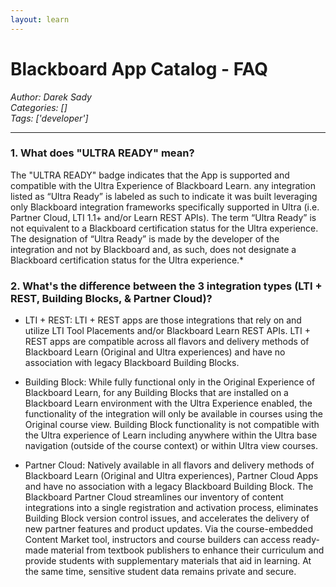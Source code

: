 ```yaml
---
layout: learn
---
```

# Blackboard App Catalog - FAQ
*Author: Darek Sady*  
*Categories: []*  
*Tags: ['developer']*  
<hr />

### 1. What does "ULTRA READY" mean?

The "ULTRA READY" badge indicates that the App is supported and compatible with the Ultra Experience of Blackboard Learn. any integration listed as “Ultra Ready” is labeled as such to indicate it was built leveraging only Blackboard integration frameworks specifically supported in Ultra (i.e. Partner Cloud, LTI 1.1+ and/or Learn REST APIs).  The term “Ultra Ready” is not equivalent to a Blackboard certification status for the Ultra experience. The designation of “Ultra Ready” is made by the developer of the integration and not by Blackboard and, as such, does not designate a Blackboard certification status for the Ultra experience.*

### 2. What's the difference between the 3 integration types (LTI + REST, Building Blocks, & Partner Cloud)?

 * LTI + REST: LTI + REST apps are those integrations that rely on and utilize LTI Tool Placements and/or Blackboard Learn REST APIs. LTI + REST apps are compatible across all flavors and delivery methods of Blackboard Learn (Original and Ultra experiences) and have no association with legacy Blackboard Building Blocks.

 - Building Block: While fully functional only in the Original Experience of Blackboard Learn, for any Building Blocks that are installed on a Blackboard Learn environment with the Ultra Experience enabled, the functionality of the integration will only be available in courses using the Original course view. Building Block functionality is not compatible with the Ultra experience of Learn including anywhere within the Ultra base navigation (outside of the course context) or within Ultra view courses.

 - Partner Cloud: Natively available in all flavors and delivery methods of Blackboard Learn (Original and Ultra experiences), Partner Cloud Apps and have no association with a legacy Blackboard Building Block. The Blackboard Partner Cloud streamlines our inventory of content integrations into a single registration and activation process, eliminates Building Block version control issues, and accelerates the delivery of new partner features and product updates. Via the course-embedded Content Market tool, instructors and course builders can access ready-made material from textbook publishers to enhance their curriculum and provide students with supplementary materials that aid in learning. At the same time, sensitive student data remains private and secure.
